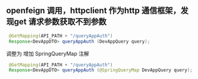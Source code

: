 

## openfeign 调用，httpclient 作为http 通信框架，发现get 请求参数获取不到参数

```java
 @GetMapping(API_PATH + "/queryAppAuth")
 Response<DevAppDTO> queryAppAuth (DevAppQuery query);
```

调整为 增加 SpringQueryMap 注解

```java
 @GetMapping(API_PATH + "/queryAppAuth")
 Response<DevAppDTO> queryAppAuth (@SpringQueryMap DevAppQuery query);
```





